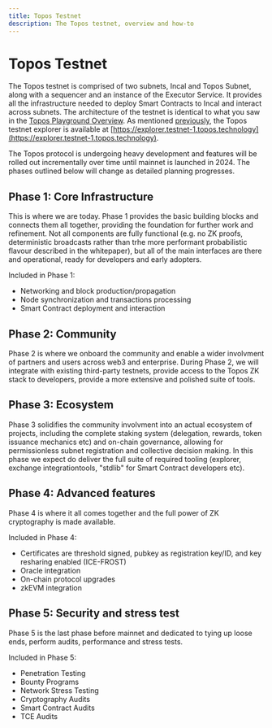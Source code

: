 ```yaml
---
title: Topos Testnet
description: The Topos testnet, overview and how-to
---
```


# Topos Testnet

The Topos testnet is comprised of two subnets, Incal and Topos Subnet, along with a sequencer and an instance of the Executor Service. It provides all the infrastructure needed to deploy Smart Contracts to Incal and interact across subnets. The architecture of the testnet is identical to what you saw in the [Topos Playground Overview](./1-ERC20-Messaging.html).
As mentioned [previously](./2-explorer.md), the Topos testnet explorer is available at [https://explorer.testnet-1.topos.technology](https://explorer.testnet-1.topos.technology).

The Topos protocol is undergoing heavy development and features will be rolled out incrementally over time until mainnet is launched in 2024. The phases outlined below will change as detailed planning progresses.

## Phase 1: Core Infrastructure

This is where we are today. Phase 1 provides the basic building blocks and connects them all together, providing the foundation for further work and refinement. Not all components are fully functional (e.g. no ZK proofs, deterministic broadcasts rather than trhe more performant probabilistic flavour described in the whitepaper), but all of the main interfaces are there and operational, ready for developers and early adopters.

Included in Phase 1:

- Networking and block production/propagation
- Node synchronization and transactions processing
- Smart Contract deployment and interaction

## Phase 2: Community

Phase 2 is where we onboard the community and enable a wider involvment of partners and users across web3 and enterprise. During Phase 2, we will integrate with existing third-party testnets, provide access to the Topos ZK stack to developers, provide a more extensive and polished suite of tools.

## Phase 3: Ecosystem

Phase 3 solidifies the community involvment into an actual ecosystem of projects, including the complete staking system (delegation, rewards, token issuance mechanics etc) and on-chain governance, allowing for permissionless subnet registration and collective decision making. In this phase we expect do deliver the full suite of required tooling (explorer, exchange integrationtools, "stdlib" for Smart Contract developers etc).

## Phase 4: Advanced features
Phase 4 is where it all comes together and the full power of ZK cryptography is made available.

Included in Phase 4:

- Certificates are threshold signed, pubkey as registration key/ID, and key resharing enabled (ICE-FROST)
- Oracle integration
- On-chain protocol upgrades
- zkEVM integration

## Phase 5: Security and stress test
Phase 5 is the last phase before mainnet and dedicated to tying up loose ends, perform audits, performance and stress tests.

Included in Phase 5:

- Penetration Testing
- Bounty Programs
- Network Stress Testing
- Cryptography Audits
- Smart Contract Audits
- TCE Audits
